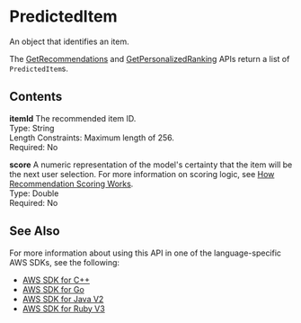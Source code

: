 # PredictedItem<a name="API_RS_PredictedItem"></a>

An object that identifies an item\.

The [GetRecommendations](API_RS_GetRecommendations.md) and [GetPersonalizedRanking](API_RS_GetPersonalizedRanking.md) APIs return a list of `PredictedItem`s\.

## Contents<a name="API_RS_PredictedItem_Contents"></a>

 **itemId**   <a name="personalize-Type-RS_PredictedItem-itemId"></a>
The recommended item ID\.  
Type: String  
Length Constraints: Maximum length of 256\.  
Required: No

 **score**   <a name="personalize-Type-RS_PredictedItem-score"></a>
A numeric representation of the model's certainty that the item will be the next user selection\. For more information on scoring logic, see [How Recommendation Scoring Works](getting-recommendations.md#how-scores-work)\.  
Type: Double  
Required: No

## See Also<a name="API_RS_PredictedItem_SeeAlso"></a>

For more information about using this API in one of the language\-specific AWS SDKs, see the following:
+  [AWS SDK for C\+\+](https://docs.aws.amazon.com/goto/SdkForCpp/personalize-runtime-2018-05-22/PredictedItem) 
+  [AWS SDK for Go](https://docs.aws.amazon.com/goto/SdkForGoV1/personalize-runtime-2018-05-22/PredictedItem) 
+  [AWS SDK for Java V2](https://docs.aws.amazon.com/goto/SdkForJavaV2/personalize-runtime-2018-05-22/PredictedItem) 
+  [AWS SDK for Ruby V3](https://docs.aws.amazon.com/goto/SdkForRubyV3/personalize-runtime-2018-05-22/PredictedItem) 